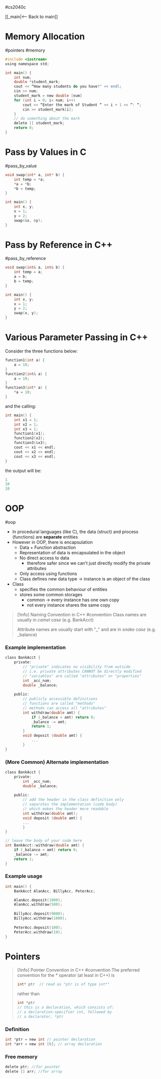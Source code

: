 #cs2040c

[[_main|<-- Back to main]]

# Memory Allocation
#pointers #memory
```c
#include <iostream>
using namespace std;

int main() {  
	int num;  
	double *student_mark;  
	cout << “How many students do you have?" << endl;  
	cin >> num;  
	student_mark = new double [num]  
	for (int i = 0; i< num; i++)  
		cout << “Enter the mark of Student “ << i + 1 << “: “;  
		cin >> student_mark[i];  
	}  
	// do something about the mark  
	delete [] student_mark;  
	return 0;  
}
```
# Pass by Values in C
#pass_by_value
```C
void swap(int* a, int* b) {
	int temp = *a;
	*a = *b;
	*b = temp; 
}

int main() {
	int x, y;
	x = 1;
	y = 2;
	swap(&x, &y);
}
```
# Pass by Reference in C++
#pass_by_reference
```C
void swap(int& a, int& b) {
	int temp = a;
	a = b;
	b = temp; 
}

int main() {
	int x, y;
	x = 1;
	y = 2;
	swap(x, y);
}
```
# Various Parameter Passing in C++
Consider the three functions below:
```c
function1(int a) {  
	a = 10;  
}  
function2(int& a) {  
	a = 10;  
}  
function3(int* a) {  
	*a = 10;  
}  
```
and the calling:
```c
int main() {  
	int x1 = 1;  
	int x2 = 1;  
	int x3 = 1;  
	function1(x1);  
	function2(x2);  
	function3(&x3);  
	cout << x1 << endl;  
	cout << x2 << endl;  
	cout << x3 << endl;  
}  
```
the output will be:
```c
1  
10  
10
```

# OOP
#oop
- In procedural languages (like C), the data (struct) and process (functions) are **separate** entities
- However in OOP, there is encapsulation
	- Data + Function abstraction
	- Representation of data is encapsulated in the object
	- No direct access to data
		- therefore safer since we can't just directly modify the private attributes
	- Only access using functions
	- Class defines new data type -> instance is an object of the class
- Class
	- specifies the common behaviour of entities
	- stores some common storages
		- common -> every instance has one own copy
		- not every instance shares the same copy

> [!info] Naming Convention in C++
> #convention
> Class names are usually in *camel case*
> (e.g. BankAcct)
> 
> Attribute names are usually start with "_" and are in *snake case*
> (e.g. _balance)
### Example implementation
```c
class BankAcct {
	private:
		// "private" indicates no visibility from outside
		// i.e. private attributes CANNOT be directly modified
		// "variables" are called "attributes" or "properties"
		int _acc_num;
		double _balance;
		
	public:
		// publicly accessible definitions
		// functions are called "methods"
		// methods can access all "attributes"
		int withdraw(double amt) {
			if (_balance < amt) return 0;
			_balance -= amt;
			return 1;
		}
		void deposit (double amt) {
			...
		}
}
```
### (More Common) Alternate implementation
```c
class BankAcct {
	private:
		int _acc_num;
		double _balance;
		
	public:
		// add the header in the class definition only
		// separates the implementation (code body)
		// which makes the header more readable
		int withdraw(double amt);
		void deposit (double amt) {
		...
		}
}

// leave the body of your code here
int BankAcct::withdraw(double amt) {
	if (_balance < amt) return 0;
	_balance -= amt;
	return 1;
}
```
### Example usage
```c
int main() {
	BankAcct AlanAcc, BillyAcc, PeterAcc;

	AlanAcc.deposit(1000);
	AlanAcc.withdraw(500);
	
	BillyAcc.deposit(9000);
	BillyAcc.withdraw(1000);
	
	PeterAcc.deposit(100);
	PeterAcc.withdraw(10);
}
```
# Pointers
>[!info] Pointer Convention in C++
>#convention
> The preferred convention for the * operator (at least in C++) is
>```c 
>int* ptr  // read as "ptr is of type int*"
>``` 
> rather than
>```c 
>int *ptr 
>// this is a declaration, which consists of:
>// a declaration-specifier int, followed by
>// a declarator, *ptr
>```
### Definition
```c
int *ptr = new int // pointer declaration
int *arr = new int [6]; // array declaration
```
### Free memory
```c
delete ptr; //for pointer
delete [] arr; //for array
```
